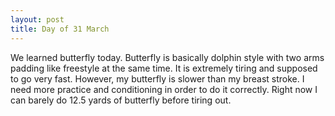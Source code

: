 ```yaml
---
layout: post
title: Day of 31 March
---
```

We learned butterfly today. Butterfly is basically dolphin style with two arms padding like freestyle at the same time. It is extremely tiring and supposed to go very fast. However, my butterfly is slower than my breast stroke. I need more practice and conditioning in order to do it correctly. Right now I can barely do 12.5 yards of butterfly before tiring out. 